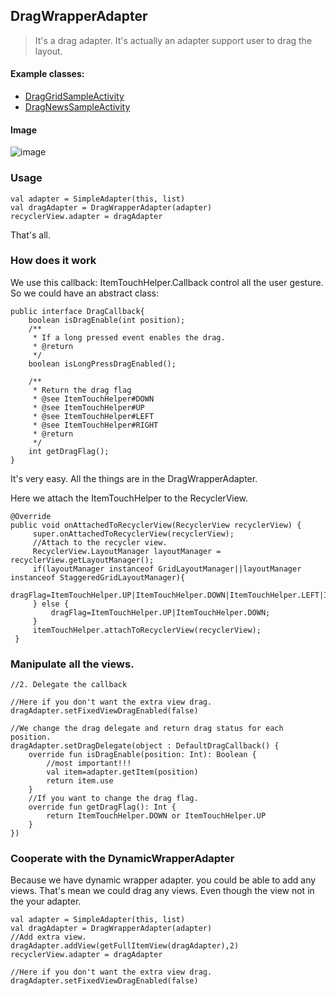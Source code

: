 ## DragWrapperAdapter

> It's a drag adapter. It's actually an adapter support user to drag the layout.

#### Example classes:

* [DragGridSampleActivity](app/src/main/java/com/cz/widget/recyclerview/sample/adapter/DragGridSampleActivity.kt)
* [DragNewsSampleActivity](app/src/main/java/com/cz/widget/recyclerview/sample/adapter/DragNewsSampleActivity.kt)

#### Image
![image](../image/drag_adapter.gif)

### Usage

```
val adapter = SimpleAdapter(this, list)
val dragAdapter = DragWrapperAdapter(adapter)
recyclerView.adapter = dragAdapter
```

That's all.

### How does it work

We use this callback: ItemTouchHelper.Callback control all the user gesture.
So we could have an abstract class:

```
public interface DragCallback{
    boolean isDragEnable(int position);
    /**
     * If a long pressed event enables the drag.
     * @return
     */
    boolean isLongPressDragEnabled();

    /**
     * Return the drag flag
     * @see ItemTouchHelper#DOWN
     * @see ItemTouchHelper#UP
     * @see ItemTouchHelper#LEFT
     * @see ItemTouchHelper#RIGHT
     * @return
     */
    int getDragFlag();
}

```

It's very easy. All the things are in the DragWrapperAdapter.

Here we attach the ItemTouchHelper to the RecyclerView.

```
@Override
public void onAttachedToRecyclerView(RecyclerView recyclerView) {
     super.onAttachedToRecyclerView(recyclerView);
     //Attach to the recycler view.
     RecyclerView.LayoutManager layoutManager = recyclerView.getLayoutManager();
     if(layoutManager instanceof GridLayoutManager||layoutManager instanceof StaggeredGridLayoutManager){
         dragFlag=ItemTouchHelper.UP|ItemTouchHelper.DOWN|ItemTouchHelper.LEFT|ItemTouchHelper.RIGHT;
     } else {
         dragFlag=ItemTouchHelper.UP|ItemTouchHelper.DOWN;
     }
     itemTouchHelper.attachToRecyclerView(recyclerView);
 }
```

### Manipulate all the views.

```
//2. Delegate the callback

//Here if you don't want the extra view drag.
dragAdapter.setFixedViewDragEnabled(false)

//We change the drag delegate and return drag status for each position.
dragAdapter.setDragDelegate(object : DefaultDragCallback() {
    override fun isDragEnable(position: Int): Boolean {
        //most important!!!
        val item=adapter.getItem(position)
        return item.use
    }
    //If you want to change the drag flag.
    override fun getDragFlag(): Int {
        return ItemTouchHelper.DOWN or ItemTouchHelper.UP
    }
})
```

### Cooperate with the DynamicWrapperAdapter

Because we have dynamic wrapper adapter. you could be able to add any views.
That's mean we could drag any views. Even though the view not in the your adapter.

```
val adapter = SimpleAdapter(this, list)
val dragAdapter = DragWrapperAdapter(adapter)
//Add extra view.
dragAdapter.addView(getFullItemView(dragAdapter),2)
recyclerView.adapter = dragAdapter

//Here if you don't want the extra view drag.
dragAdapter.setFixedViewDragEnabled(false)
```


